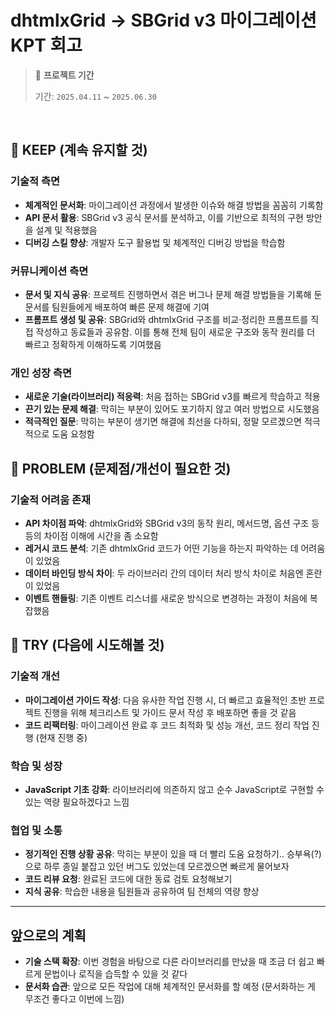 # dhtmlxGrid → SBGrid v3 마이그레이션 KPT 회고

> 📢
> **프로젝트 기간**
> 
> 기간: `2025.04.11` ~ `2025.06.30`
>

<br>

## 🌟 KEEP (계속 유지할 것)

### 기술적 측면

- **체계적인 문서화**: 마이그레이션 과정에서 발생한 이슈와 해결 방법을 꼼꼼히 기록함
- **API 문서 활용**: SBGrid v3 공식 문서를 분석하고, 이를 기반으로 최적의 구현 방안을 설계 및 적용했음
- **디버깅 스킬 향상**: 개발자 도구 활용법 및 체계적인 디버깅 방법을 학습함

### 커뮤니케이션 측면
- **문서 및 지식 공유**: 프로젝트 진행하면서 겪은 버그나 문제 해결 방법들을 기록해 둔 문서를 팀원들에게 배포하여 빠른 문제 해결에 기여
- **프롬프트 생성 및 공유**: SBGrid와 dhtmlxGrid 구조를 비교·정리한 프롬프트를 직접 작성하고 동료들과 공유함. 이를 통해 전체 팀이 새로운 구조와 동작 원리를 더 빠르고 정확하게 이해하도록 기여했음

### 개인 성장 측면

- **새로운 기술(라이브러리) 적응력**: 처음 접하는 SBGrid v3를 빠르게 학습하고 적용
- **끈기 있는 문제 해결**: 막히는 부분이 있어도 포기하지 않고 여러 방법으로 시도했음
- **적극적인 질문**: 막히는 부분이 생기면 해결에 최선을 다하되, 정말 모르겠으면 적극적으로 도움 요청함


## 🚫 PROBLEM (문제점/개선이 필요한 것)

### 기술적 어려움 존재

- **API 차이점 파악**: dhtmlxGrid와 SBGrid v3의 동작 원리, 메서드명, 옵션 구조 등등의 차이점 이해에 시간을 좀 소요함
- **레거시 코드 분석**: 기존 dhtmlxGrid 코드가 어떤 기능을 하는지 파악하는 데 어려움이 있었음
- **데이터 바인딩 방식 차이**: 두 라이브러리 간의 데이터 처리 방식 차이로 처음엔 혼란이 있었음
- **이벤트 핸들링**: 기존 이벤트 리스너를 새로운 방식으로 변경하는 과정이 처음에 복잡했음

## 🎯 TRY (다음에 시도해볼 것)

### 기술적 개선

- **마이그레이션 가이드 작성**: 다음 유사한 작업 진행 시, 더 빠르고 효율적인 초반 프로젝트 진행을 위해 체크리스트 및 가이드 문서 작성 후 배포하면 좋을 것 같음
- **코드 리팩터링**: 마이그레이션 완료 후 코드 최적화 및 성능 개선, 코드 정리 작업 진행 (현재 진행 중) 

### 학습 및 성장

- **JavaScript 기초 강화**: 라이브러리에 의존하지 않고 순수 JavaScript로 구현할 수 있는 역량 필요하겠다고 느낌

### 협업 및 소통

- **정기적인 진행 상황 공유**: 막히는 부분이 있을 때 더 빨리 도움 요청하기.. 승부욕(?)으로 하루 종일 붙잡고 있던 버그도 있었는데 모르겠으면 빠르게 물어보자
- **코드 리뷰 요청**: 완료된 코드에 대한 동료 검토 요청해보기
- **지식 공유**: 학습한 내용을 팀원들과 공유하여 팀 전체의 역량 향상

---

## 앞으로의 계획

- **기술 스택 확장**: 이번 경험을 바탕으로 다른 라이브러리를 만났을 때 조금 더 쉽고 빠르게 문법이나 로직을 습득할 수 있을 것 같다
- **문서화 습관**: 앞으로 모든 작업에 대해 체계적인 문서화를 할 예정 (문서화하는 게 무조건 좋다고 이번에 느낌)
